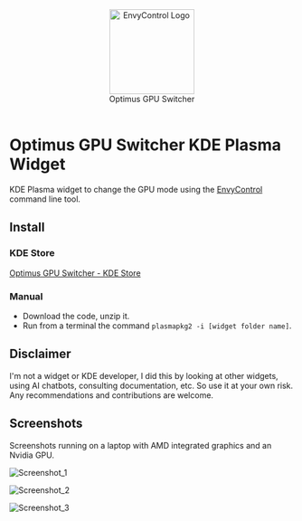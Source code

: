 <div align="center">
<picture>
  <source media="(prefers-color-scheme: dark)" srcset="https://github.com/enielrodriguez/optimus-gpu-switcher/assets/31964610/76f42023-492c-417d-800a-c7895cd28251">
  <img alt="EnvyControl Logo" src="https://github.com/enielrodriguez/optimus-gpu-switcher/assets/31964610/76f42023-492c-417d-800a-c7895cd28251" height="150px">
</picture>
<br>
Optimus GPU Switcher
</div>
<br>

# Optimus GPU Switcher KDE Plasma Widget
KDE Plasma widget to change the GPU mode using the [EnvyControl](https://github.com/bayasdev/envycontrol) command line tool.

## Install

### KDE Store
[Optimus GPU Switcher - KDE Store](https://store.kde.org/p/2053791/)

### Manual
- Download the code, unzip it.
- Run from a terminal the command `plasmapkg2 -i [widget folder name]`.

## Disclaimer
I'm not a widget or KDE developer, I did this by looking at other widgets, using AI chatbots, consulting documentation, etc. So use it at your own risk.
Any recommendations and contributions are welcome.

## Screenshots
Screenshots running on a laptop with AMD integrated graphics and an Nvidia GPU.

![Screenshot_1](https://github.com/enielrodriguez/optimus-gpu-switcher/assets/31964610/277297f2-684d-436a-9af3-ebff0dc79a0d)  

![Screenshot_2](https://github.com/enielrodriguez/optimus-gpu-switcher/assets/31964610/62cfcc0f-6066-4a83-a21b-f7fef9646231)  

![Screenshot_3](https://github.com/enielrodriguez/optimus-gpu-switcher/assets/31964610/6d27ddee-16d3-4952-bafd-d89537b0f1e8)

